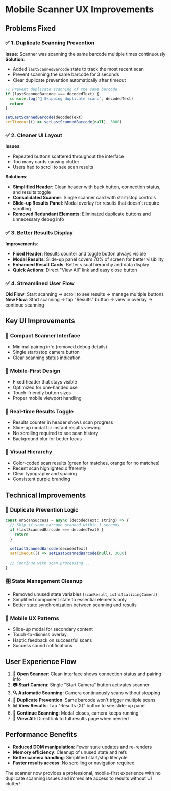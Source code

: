 # Mobile Scanner UX Improvements

## Problems Fixed

### ✅ 1. Duplicate Scanning Prevention
**Issue**: Scanner was scanning the same barcode multiple times continuously
**Solution**: 
- Added `lastScannedBarcode` state to track the most recent scan
- Prevent scanning the same barcode for 3 seconds
- Clear duplicate prevention automatically after timeout

```javascript
// Prevent duplicate scanning of the same barcode
if (lastScannedBarcode === decodedText) {
  console.log('🚫 Skipping duplicate scan:', decodedText)
  return
}

setLastScannedBarcode(decodedText)
setTimeout(() => setLastScannedBarcode(null), 3000)
```

### ✅ 2. Cleaner UI Layout
**Issues**: 
- Repeated buttons scattered throughout the interface
- Too many cards causing clutter
- Users had to scroll to see scan results

**Solutions**:
- **Simplified Header**: Clean header with back button, connection status, and results toggle
- **Consolidated Scanner**: Single scanner card with start/stop controls
- **Slide-up Results Panel**: Modal overlay for results that doesn't require scrolling
- **Removed Redundant Elements**: Eliminated duplicate buttons and unnecessary debug info

### ✅ 3. Better Results Display
**Improvements**:
- **Fixed Header**: Results counter and toggle button always visible
- **Modal Results**: Slide-up panel covers 70% of screen for better visibility
- **Enhanced Result Cards**: Better visual hierarchy and data display
- **Quick Actions**: Direct "View All" link and easy close button

### ✅ 4. Streamlined User Flow
**Old Flow**: Start scanning → scroll to see results → manage multiple buttons
**New Flow**: Start scanning → tap "Results" button → view in overlay → continue scanning

## Key UI Improvements

### 🎯 **Compact Scanner Interface**
- Minimal pairing info (removed debug details)
- Single start/stop camera button
- Clear scanning status indication

### 📱 **Mobile-First Design**
- Fixed header that stays visible
- Optimized for one-handed use
- Touch-friendly button sizes
- Proper mobile viewport handling

### 🔄 **Real-time Results Toggle**
- Results counter in header shows scan progress
- Slide-up modal for instant results viewing
- No scrolling required to see scan history
- Background blur for better focus

### 🎨 **Visual Hierarchy**
- Color-coded scan results (green for matches, orange for no matches)
- Recent scan highlighted differently
- Clear typography and spacing
- Consistent purple branding

## Technical Improvements

### 🚫 **Duplicate Prevention Logic**
```javascript
const onScanSuccess = async (decodedText: string) => {
  // Skip if same barcode scanned within 3 seconds
  if (lastScannedBarcode === decodedText) {
    return
  }
  
  setLastScannedBarcode(decodedText)
  setTimeout(() => setLastScannedBarcode(null), 3000)
  
  // Continue with scan processing...
}
```

### 🎛️ **State Management Cleanup**
- Removed unused state variables (`scanResult`, `isInitializingCamera`)
- Simplified component state to essential elements only
- Better state synchronization between scanning and results

### 📱 **Mobile UX Patterns**
- Slide-up modal for secondary content
- Touch-to-dismiss overlay
- Haptic feedback on successful scans
- Success sound notifications

## User Experience Flow

1. **📱 Open Scanner**: Clean interface shows connection status and pairing info
2. **📷 Start Camera**: Single "Start Camera" button activates scanner
3. **🔍 Automatic Scanning**: Camera continuously scans without stopping
4. **🚫 Duplicate Prevention**: Same barcode won't trigger multiple scans
5. **📊 View Results**: Tap "Results (X)" button to see slide-up panel
6. **🔄 Continue Scanning**: Modal closes, camera keeps running
7. **🔗 View All**: Direct link to full results page when needed

## Performance Benefits

- **Reduced DOM manipulation**: Fewer state updates and re-renders
- **Memory efficiency**: Cleanup of unused state and refs
- **Better camera handling**: Simplified start/stop lifecycle
- **Faster results access**: No scrolling or navigation required

The scanner now provides a professional, mobile-first experience with no duplicate scanning issues and immediate access to results without UI clutter!